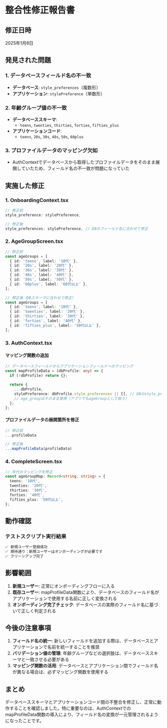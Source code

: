 # 整合性修正報告書

## 修正日時
2025年1月8日

## 発見された問題

### 1. データベースフィールド名の不一致
- **データベース**: `style_preferences`（複数形）
- **アプリケーション**: `stylePreference`（単数形）

### 2. 年齢グループ値の不一致
- **データベーススキーマ**:
  - `teens`, `twenties`, `thirties`, `forties`, `fifties_plus`
- **アプリケーションコード**:
  - `teens`, `20s`, `30s`, `40s`, `50s`, `60plus`

### 3. プロファイルデータのマッピング欠如
- AuthContextでデータベースから取得したプロファイルデータをそのまま展開していたため、フィールド名の不一致が問題になっていた

## 実施した修正

### 1. OnboardingContext.tsx
```typescript
// 修正前
style_preference: stylePreference,

// 修正後
style_preferences: stylePreference, // DBのフィールド名に合わせて修正
```

### 2. AgeGroupScreen.tsx
```typescript
// 修正前
const ageGroups = [
  { id: 'teens', label: '10代' },
  { id: '20s', label: '20代' },
  { id: '30s', label: '30代' },
  { id: '40s', label: '40代' },
  { id: '50s', label: '50代' },
  { id: '60plus', label: '60代以上' },
];

// 修正後（DBスキーマに合わせて修正）
const ageGroups = [
  { id: 'teens', label: '10代' },
  { id: 'twenties', label: '20代' },
  { id: 'thirties', label: '30代' },
  { id: 'forties', label: '40代' },
  { id: 'fifties_plus', label: '50代以上' },
];
```

### 3. AuthContext.tsx
#### マッピング関数の追加
```typescript
// データベースフィールドからアプリケーションフィールドへのマッピング
const mapProfileData = (dbProfile: any) => {
  if (!dbProfile) return {};
  
  return {
    ...dbProfile,
    stylePreference: dbProfile.style_preferences || [], // DBのstyle_preferencesをstylePreferenceに変換
    // age_groupはそのまま使用（アプリでもageGroupとして扱う）
  };
};
```

#### プロファイルデータの展開箇所を修正
```typescript
// 修正前
...profileData

// 修正後
...mapProfileData(profileData)
```

### 4. CompleteScreen.tsx
```typescript
// 年代のマッピングを修正
const ageGroupMap: Record<string, string> = {
  teens: '10代',
  twenties: '20代',
  thirties: '30代',
  forties: '40代',
  fifties_plus: '50代以上',
};
```

## 動作確認

### テストスクリプト実行結果
```bash
✅ 新規ユーザー登録成功
✅ 期待通り：新規ユーザーはオンボーディングが必要です
✅ クリーンアップ完了
```

## 影響範囲

1. **新規ユーザー**: 正常にオンボーディングフローに入る
2. **既存ユーザー**: mapProfileData関数により、データベースのフィールド名がアプリケーションで使用する名前に正しく変換される
3. **オンボーディング完了チェック**: データベースの実際のフィールド名に基づいて正しく判定される

## 今後の注意事項

1. **フィールド名の統一**: 新しいフィールドを追加する際は、データベースとアプリケーションで名前を統一することを推奨
2. **バリデーション値の管理**: 年齢グループなどの選択肢は、データベーススキーマと一致させる必要がある
3. **マッピング関数の活用**: データベースとアプリケーション間でフィールド名が異なる場合は、必ずマッピング関数を使用する

## まとめ

データベーススキーマとアプリケーションコード間の不整合を修正し、正常に動作することを確認しました。特に重要なのは、AuthContextでのmapProfileData関数の導入により、フィールド名の変換が一元管理されるようになったことです。
